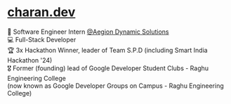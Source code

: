# [charan.dev](https://charan.dev)

🚀 Software Engineer Intern [@Aegion Dynamic Solutions](https://www.aegiondynamic.com)  
💻 Full-Stack Developer  
🏆 3x Hackathon Winner, leader of Team S.P.D (including Smart India Hackathon '24)  
🎖️ Former (founding) lead of Google Developer Student Clubs - Raghu Engineering College  
(now known as Google Developer Groups on Campus - Raghu Engineering College)  
